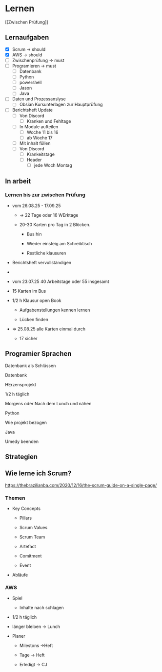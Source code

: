 # Lernen
[[Zwischen Prüfung]]
## Lernaufgaben
- [x] Scrum -> should
- [x] AWS -> should
- [ ] Zwischenprüfung -> must
- [ ] Programieren -> must
    - [ ] Datenbank
    - [ ] Python
    - [ ] powershell
    - [ ] Jason
    - [ ] Java
- [ ] Daten und Prozessanslyse
    - [ ] Obsian Kursunterlagen zur Hauptprüfung

- [ ] Berichtsheft Update
    - [ ] Von Discord
        - [ ] Kranken und Fehltage
    - [ ] In Module aufteilen
        - [ ] Woche 11 bis 16
        - [ ] ab Woche 17
    - [ ] Mit inhalt füllen
    - [ ] Von Discord
        - [ ] Krankeitstage
        - [ ]  Header
            - [ ] jede Woch Montag

## In arbeit

### Lernen bis zur zwischen Prüfung

- vom 26.08.25 - 17.09.25

    -  -> 22 Tage oder 16 WErktage

    - 20-30 Karten pro Tag in 2 Blöcken.

        - Bus hin

        - Wieder einsteig am Schreibtisch

        - Restliche klausuren

- Berichtsheft vervollständigen

- 

- vom 23.07.25 40 Arbeitstage oder 55 insgesamt

- 15 Karten im Bus

- 1/2 h Klausur open Book 

    - Aufgabenstellungen kennen lernen

    - Lücken finden

- => 25.08.25 alle Karten einmal durch

    - 17 sicher



## Programier Sprachen

Datenbank als Schlüssen

Datenbank

HErzensprojekt

 1/2 h täglich

Morgens oder Nach dem Lunch und nähen

Python

Wie projekt bezogen

Java

Umedy beenden

## Strategien

## Wie lerne ich Scrum?

https://thebrazilianba.com/2020/12/16/the-scrum-guide-on-a-single-page/

### Themen

- Key Concepts

    - Pillars

    - Scrum Values

    - Scrum Team

    - Artefact

    - Comitment

    - Event

- Abläufe

### AWS

- Spiel

    - Inhalte nach schlagen

- 1/2 h täglich

- länger bleiben -> Lunch

- Planer

    - Milestons ->Heft

    - Tage -> Heft

    - Erledigt -> CJ

